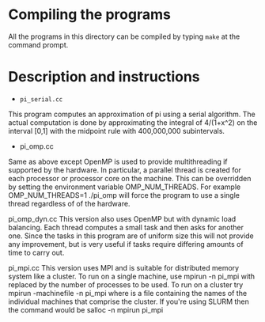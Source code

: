Compiling the programs
======================

All the programs in this directory can be compiled by typing `make` at
the command prompt.

Description and instructions
============================

* `pi_serial.cc`

 This program computes an approximation of pi using a serial
 algorithm.  The actual computation is done by approximating
 the integral of 4/(1+x^2) on the interval [0,1] with the
 midpoint rule with 400,000,000 subintervals.

* pi_omp.cc

 Same as above except OpenMP is used to provide multithreading if
 supported by the hardware.  In particular, a parallel thread is
 created for each processor or processor core on the machine.  This
 can be overridden by setting the environment variable
 OMP_NUM_THREADS.  For example OMP_NUM_THREADS=1 ./pi_omp will force
 the program to use a single thread regardless of of the hardware.

pi_omp_dyn.cc	This version also uses OpenMP but with dynamic load balancing.
		Each thread computes a small task and then asks for another
		one.  Since the tasks in this program are of uniform size this
		will not provide any improvement, but is very useful if tasks
		require differing amounts of time to carry out.

pi_mpi.cc	This version uses MPI and is suitable for distributed memory
		system like a cluster.  To run on a single machine, use
			mpirun -n <N> pi_mpi
		with <N> replaced by the number of processes to be used.  To
		run on a cluster try
			mpirun -machinefile <file> -n <N> pi_mpi
		where <file> is a file containing the names of the individual
		machines that comprise the cluster.  If you're using SLURM
		then the command would be
			salloc -n<N> mpirun pi_mpi
